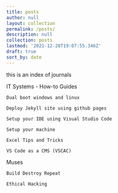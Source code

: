 ```yaml
---
title: posts
author: null
layout: collection
permalink: /posts/
description: null
collection: posts
lastmod: '2021-12-28T19:07:55.346Z'
draft: true
sort_by: date
---
```


this is an index of journals

IT Systems - How-to Guides

    Dual boot windows and linux

    Deploy Jekyll site using github pages

    Setup your IDE using Visual Studio Code

    Setup your machine

    Excel Tips and Tricks

    VS Code as a CMS (VSCAC)

Muses

    Build Destroy Repeat

    Ethical Hacking
